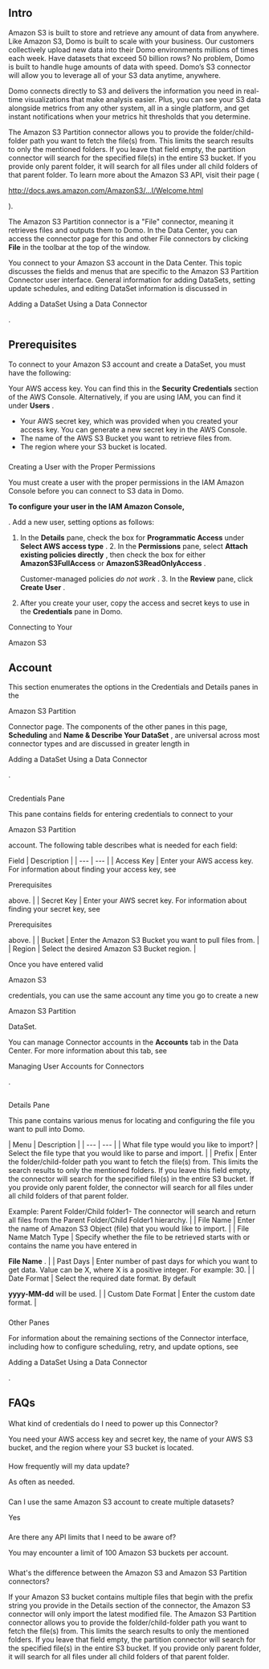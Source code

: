 

Intro
-------

Amazon S3 is built to store and retrieve any amount of data from anywhere. Like Amazon S3, Domo is built to scale with your business. Our customers collectively upload new data into their Domo environments millions of times each week. Have datasets that exceed 50 billion rows? No problem, Domo is built to handle huge amounts of data with speed. Domo’s S3 connector will allow you to leverage all of your S3 data anytime, anywhere.


 Domo connects directly to S3 and delivers the information you need in real-time visualizations that make analysis easier. Plus, you can see your S3 data alongside metrics from any other system, all in a single platform, and get instant notifications when your metrics hit thresholds that you determine.


 The Amazon S3 Partition connector allows you to provide the folder/child-folder path you want to fetch the file(s) from. This limits the search results to only the mentioned folders. If you leave that field empty, the partition connector will search for the specified file(s) in the entire S3 bucket. If you provide only parent folder, it will search for all files under all child folders of that parent folder. To learn more about the Amazon S3 API, visit their page (

http://docs.aws.amazon.com/AmazonS3/...I/Welcome.html

).


 The Amazon S3 Partition connector is a "File" connector, meaning it retrieves files and outputs them to Domo. In the Data Center, you can access the connector page for this and other File connectors by clicking
 **File**
 in the toolbar at the top of the window.


 You connect to your Amazon S3 account in the Data Center. This topic discusses the fields and menus that are specific to the Amazon S3 Partition Connector user interface. General information for adding DataSets, setting update schedules, and editing DataSet information is discussed in

Adding a DataSet Using a Data Connector

.


 Prerequisites
---------------

To connect to your Amazon S3 account and create a DataSet, you must have the following:

 Your AWS access key. You can find this in the
 **Security Credentials**
 section of the AWS Console. Alternatively, if you are using IAM, you can find it under
 **Users**
 .
* Your AWS secret key, which was provided when you created your access key. You can generate a new secret key in the AWS Console.
* The name of the AWS S3 Bucket you want to retrieve files from.
* The region where your S3 bucket is located.


###

Creating a User with the Proper Permissions

You must create a user with the proper permissions in the IAM Amazon Console before you can connect to S3 data in Domo.


**To configure your user in the IAM Amazon Console,**

. Add a new user, setting options as follows:

1. In the
	 **Details**
	 pane, check the box for
	 **Programmatic Access**
	 under
	 **Select AWS access type**
	 .
	2. In the
	 **Permissions**
	 pane, select
	 **Attach existing policies directly**
	 , then check the box for either
	 **AmazonS3FullAccess**
	 or
	 **AmazonS3ReadOnlyAccess**
	 .


	 Customer-managed policies
	 *do not work*
	 .
	3. In the
	 **Review**
	 pane, click
	 **Create User**
	 .
2. After you create your user, copy the access and secret keys to use in the
 **Credentials**
 pane in Domo.

Connecting to Your

Amazon S3

Account
--------------------------------------------

This section enumerates the options in the Credentials and Details panes in the

Amazon S3 Partition

Connector page. The components of the other panes in this page,
 **Scheduling**
 and
 **Name & Describe Your DataSet**
 , are universal across most connector types and are discussed in greater length in

Adding a DataSet Using a Data Connector

.

##
 Credentials Pane

This pane contains fields for entering credentials to connect to your

Amazon S3 Partition

account. The following table describes what is needed for each field:


 Field
  |
 Description
  |
| --- | --- |
|
 Access Key
  |
 Enter your AWS access key. For information about finding your access key, see


 Prerequisites


 above.
  |
|
 Secret Key
  |
 Enter your AWS secret key. For information about finding your secret key, see


 Prerequisites


 above.
  |
|
 Bucket
  |
 Enter the Amazon S3 Bucket you want to pull files from.
  |
|
 Region
  |
 Select the desired Amazon S3 Bucket region.
  |


 Once you have entered valid


 Amazon S3


 credentials, you can use the same account any time you go to create a new


 Amazon S3 Partition


 DataSet.

You can manage Connector accounts in the
 **Accounts**
 tab in the Data Center. For more information about this tab, see

Managing User Accounts for Connectors

.

##
 Details Pane


 This pane contains various menus for locating and configuring the file you want to pull into Domo.


|
 Menu
  |
 Description
  |
| --- | --- |
|
 What file type would you like to import?
  |
 Select the file type that you would like to parse and import.
  |
|
 Prefix
  |
 Enter the folder/child-folder path you want to fetch the file(s) from. This limits the search results to only the mentioned folders. If you leave this field empty, the connector will search for the specified file(s) in the entire S3 bucket. If you provide only parent folder, the connector will search for all files under all child folders of that parent folder.


 Example: Parent Folder/Child folder1- The connector will search and return all files from the Parent Folder/Child Folder1 hierarchy.
  |
|
 File Name
  |
 Enter the name of Amazon S3 Object (file) that you would like to import.
  |
|
 File Name Match Type
  |
 Specify whether the file to be retrieved starts with or contains the name you have entered in


**File Name**
 .
  |
|
 Past Days
  |
 Enter number of past days for which you want to get data. Value can be X, where X is a positive integer. For example: 30.
  |
|
 Date Format
  |
 Select the required date format. By default


**yyyy-MM-dd**
 will be used.
  |
|
 Custom Date Format
  |
 Enter the custom date format.
  |


###
 Other Panes

For information about the remaining sections of the Connector interface, including how to configure scheduling, retry, and update options, see

Adding a DataSet Using a Data Connector

.


 FAQs
------


####

What kind of credentials do I need to power up this Connector?


 You need your AWS access key and secret key, the name of your AWS S3 bucket, and the region where your S3 bucket is located.


####

How frequently will my data update?


 As often as needed.

###

Can I use the same Amazon S3 account to create multiple datasets?

Yes

###

Are there any API limits that I need to be aware of?

You may encounter a limit of 100 Amazon S3 buckets per account.

###

What's the difference between the Amazon S3 and Amazon S3 Partition connectors?

If your Amazon S3 bucket contains multiple files that begin with the prefix string you provide in the Details section of the connector, the Amazon S3 connector will only import the latest modified file. The Amazon S3 Partition connector allows you to provide the folder/child-folder path you want to fetch the file(s) from. This limits the search results to only the mentioned folders. If you leave that field empty, the partition connector will search for the specified file(s) in the entire S3 bucket. If you provide only parent folder, it will search for all files under all child folders of that parent folder.


